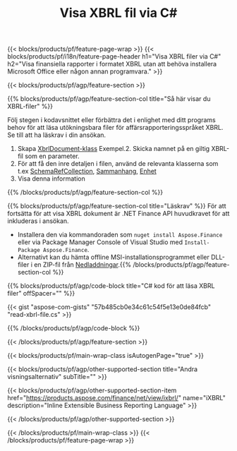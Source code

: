 ﻿---
title: Visa XBRL fil via C#
description: Exempelkod för XBRL filvisning. Använd API exempelkod för att visa batch-XBRL-filer i .NET-baserade applikationer. 
url: /sv/net/view/xbrl/
family: finance
platformtag: net
feature: view
informat: XBRL
outformat: 
otherformats: 
---
{{< blocks/products/pf/feature-page-wrap >}}
{{< blocks/products/pf/i18n/feature-page-header h1="Visa XBRL filer via C#" h2="Visa finansiella rapporter i formatet XBRL utan att behöva installera Microsoft Office eller någon annan programvara." >}}

{{< blocks/products/pf/agp/feature-section >}}

{{% blocks/products/pf/agp/feature-section-col title="Så här visar du XBRL-filer" %}}

Följ stegen i kodavsnittet eller förbättra det i enlighet med ditt programs behov för att läsa utökningsbara filer för affärsrapporteringsspråket XBRL. Se till att ha läskrav i din ansökan.

1. Skapa [XbrlDocument-klass](https://apireference.aspose.com/finance/net/aspose.finance.xbrl/xbrldocument) Exempel.2. Skicka namnet på en giltig XBRL-fil som en parameter.
3. För att få den inre detaljen i filen, använd de relevanta klasserna som t.ex [SchemaRefCollection](https://apireference.aspose.com/finance/net/aspose.finance.xbrl/schemarefcollection), [Sammanhang](https://apireference.aspose.com/finance/net/aspose.finance.xbrl/context), [Enhet](https://apireference.aspose.com/finance/net/aspose.finance.xbrl/unit) 
4. Visa denna information

{{% /blocks/products/pf/agp/feature-section-col %}}

{{% blocks/products/pf/agp/feature-section-col title="Läskrav" %}}
För att fortsätta för att visa XBRL dokument är .NET Finance API huvudkravet för att inkluderas i ansökan. 
- Installera den via kommandoraden som ```nuget install Aspose.Finance``` eller via Package Manager Console of Visual Studio med ```Install-Package Aspose.Finance```.
- Alternativt kan du hämta offline MSI-installationsprogrammet eller DLL-filer i en ZIP-fil från [Nedladdningar](https://downloads.aspose.com/finance/net).{{% /blocks/products/pf/agp/feature-section-col %}}

{{% blocks/products/pf/agp/code-block title="C# kod för att läsa XBRL filer" offSpacer="" %}}

{{< gist "aspose-com-gists" "57b485cb0e34c61c54f5e13e0de84fcb" "read-xbrl-file.cs" >}}

{{% /blocks/products/pf/agp/code-block %}}

{{< /blocks/products/pf/agp/feature-section >}}

{{< blocks/products/pf/main-wrap-class isAutogenPage="true" >}}

{{< blocks/products/pf/agp/other-supported-section title="Andra visningsalternativ" subTitle="" >}}

{{< blocks/products/pf/agp/other-supported-section-item href="https://products.aspose.com/finance/net/view/ixbrl/" name="iXBRL" description="Inline Extensible Business Reporting Language" >}}

{{< /blocks/products/pf/agp/other-supported-section >}}

{{< /blocks/products/pf/main-wrap-class >}}
{{< /blocks/products/pf/feature-page-wrap >}}